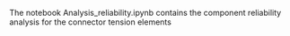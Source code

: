 The notebook Analysis_reliability.ipynb contains the component reliability analysis for the connector tension elements
